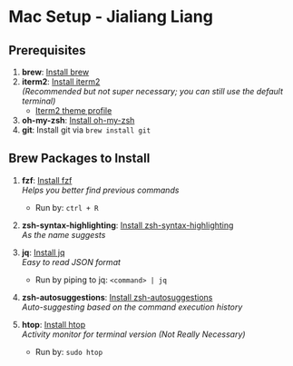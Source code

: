 # Mac Setup - Jialiang Liang

## Prerequisites

1. **brew**: [Install brew](https://brew.sh/)
2. **iterm2**: [Install iterm2](https://iterm2.com/downloads.html)  
   _(Recommended but not super necessary; you can still use the default terminal)_
   - [Iterm2 theme profile](https://github.com/RyanL1997/itermprofile.git)
3. **oh-my-zsh**: [Install oh-my-zsh](https://ohmyz.sh/)
4. **git**: Install git via `brew install git`

## Brew Packages to Install

1. **fzf**: [Install fzf](https://formulae.brew.sh/formula/fzf)  
   _Helps you better find previous commands_  
   - Run by: `ctrl + R`

2. **zsh-syntax-highlighting**: [Install zsh-syntax-highlighting](https://formulae.brew.sh/formula/zsh-syntax-highlighting#default)  
   _As the name suggests_

3. **jq**: [Install jq](https://formulae.brew.sh/formula/jq#default)  
   _Easy to read JSON format_  
   - Run by piping to jq: `<command> | jq`

4. **zsh-autosuggestions**: [Install zsh-autosuggestions](https://github.com/zsh-users/zsh-autosuggestions)  
   _Auto-suggesting based on the command execution history_

5. **htop**: [Install htop](https://formulae.brew.sh/formula/htop#default)  
   _Activity monitor for terminal version (Not Really Necessary)_  
   - Run by: `sudo htop`
